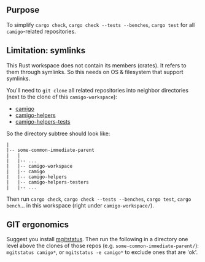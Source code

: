 ## Purpose

To simplify `cargo check`, `cargo check --tests --benches`, `cargo test` for all `camigo`-related
repositories.

## Limitation: symlinks

This Rust workspace does not contain its members (crates). It refers to them through symlinks. So
this needs on OS & filesystem that support symlinks.

You'll need to `git clone` all related repositories into neighbor directories (next to the clone of
this `camigo-workspace`):

- [camigo](https://github.com/peter-kehl/camigo)
- [camigo-helpers](https://github.com/peter-kehl/camigo-helpers)
- [camigo-helpers-tests](https://github.com/peter-kehl/camigo-helpers-tests)

So the directory subtree should look like:

```
|
|-- some-common-immediate-parent
|   |
|   |-- ...
|   |-- camigo-workspace
|   |-- camigo
|   |-- camigo-helpers
|   |-- camigo-helpers-testers
|   |-- ...
```

Then run `cargo check`, `cargo check --tests --benches`, `cargo test`, `cargo bench`... in this
workspace (right under `camigo-workspace/`).

## GIT ergonomics

Suggest you install [mgitstatus](https://github.com/fboender/multi-git-status). Then run the
following in a directory one level above the clones of those repos (e.g.
`some-common-immediate-parent/`): `mgitstatus camigo*`, or `mgitstatus -e camigo*` to exclude ones
that are 'ok'.
